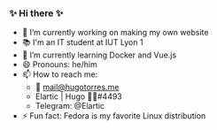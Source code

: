 ### ✨ Hi there ✨

- 🔭 I’m currently working on making my own website
- 📚 I'm an IT student at IUT Lyon 1
- 🌱 I’m currently learning Docker and Vue.js
- 😄 Pronouns: he/him
- 📫 How to reach me: 
  - 📧 mail@hugotorres.me
  - Elartic | Hugo 💙👑#4493
  - Telegram: @Elartic
- ⚡ Fun fact: Fedora is my favorite Linux distribution
